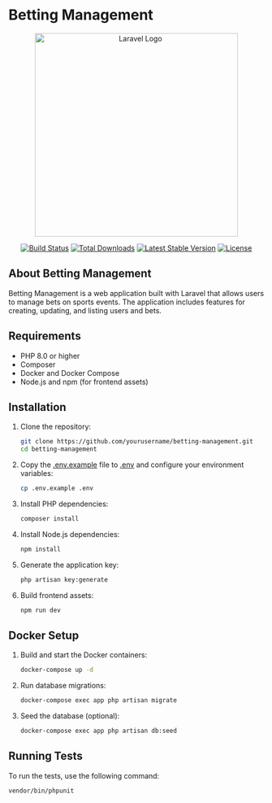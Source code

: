 # Betting Management

<p align="center"><a href="https://laravel.com" target="_blank"><img src="https://raw.githubusercontent.com/laravel/art/master/logo-lockup/5%20SVG/2%20CMYK/1%20Full%20Color/laravel-logolockup-cmyk-red.svg" width="400" alt="Laravel Logo"></a></p>

<p align="center">
<a href="https://github.com/laravel/framework/actions"><img src="https://github.com/laravel/framework/workflows/tests/badge.svg" alt="Build Status"></a>
<a href="https://packagist.org/packages/laravel/framework"><img src="https://img.shields.io/packagist/dt/laravel/framework" alt="Total Downloads"></a>
<a href="https://packagist.org/packages/laravel/framework"><img src="https://img.shields.io/packagist/v/laravel/framework" alt="Latest Stable Version"></a>
<a href="https://packagist.org/packages/laravel/framework"><img src="https://img.shields.io/packagist/l/laravel/framework" alt="License"></a>
</p>

## About Betting Management

Betting Management is a web application built with Laravel that allows users to manage bets on sports events. The application includes features for creating, updating, and listing users and bets.

## Requirements

- PHP 8.0 or higher
- Composer
- Docker and Docker Compose
- Node.js and npm (for frontend assets)

## Installation

1. Clone the repository:

    ```sh
    git clone https://github.com/yourusername/betting-management.git
    cd betting-management
    ```

2. Copy the [.env.example](http://_vscodecontentref_/1) file to [.env](http://_vscodecontentref_/2) and configure your environment variables:

    ```sh
    cp .env.example .env
    ```

3. Install PHP dependencies:

    ```sh
    composer install
    ```

4. Install Node.js dependencies:

    ```sh
    npm install
    ```

5. Generate the application key:

    ```sh
    php artisan key:generate
    ```

6. Build frontend assets:

    ```sh
    npm run dev
    ```

## Docker Setup

1. Build and start the Docker containers:

    ```sh
    docker-compose up -d
    ```

2. Run database migrations:

    ```sh
    docker-compose exec app php artisan migrate
    ```

3. Seed the database (optional):

    ```sh
    docker-compose exec app php artisan db:seed
    ```

## Running Tests

To run the tests, use the following command:

```sh
vendor/bin/phpunit
